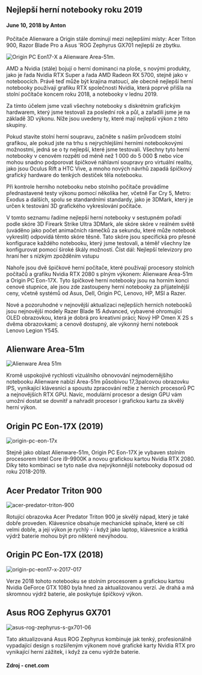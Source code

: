 ## Nejlepší herní notebooky roku 2019

#### June 10, 2018 by Anton

Počítače Alienware a Origin stále dominují mezi nejlepšími místy: Acer Triton 900, Razor Blade Pro a Asus 'ROG Zephyrus GX701 nejlepší ze zbytku.

![Origin PC Eon17-X a Alienware Area-51m.](https://cnet4.cbsistatic.com/img/PdtRp15L6vknYRBGMSuFtPV0aMg=/1092x0/2019/04/21/ba975fc0-20bc-47de-9837-6634dbe990f9/04-gaming-comparison-laptops.jpg)

AMD a Nvidia (stále) bojují o herní dominanci na ploše, s novými produkty, jako je řada Nvidia RTX Super a řada AMD Radeon RX 5700, stejně jako v noteboocích. Právě teď může být krajina matoucí, ale obecně nejlepší herní notebooky používají grafiku RTX společnosti Nvidia, která poprvé přišla na stolní počítače koncem roku 2018, a notebooky v lednu 2019.

Za tímto účelem jsme vzali všechny notebooky s diskrétním grafickým hardwarem, který jsme testovali za poslední rok a půl, a zařadili jsme je na základě 3D výkonu. Níže jsou uvedeny ty, které mají nejlepší výkon z této skupiny.

Pokud stavíte stolní herní soupravu, začněte s naším průvodcem stolní grafikou, ale pokud jste na trhu s nejrychlejšími herními notebookovými možnostmi, jedná se o ty nejlepší, které jsme testovali. Všechny tyto herní notebooky v cenovém rozpětí od méně než 1 000 do 5 000 $ nebo více mohou snadno podporovat špičkové náhlavní soupravy pro virtuální realitu, jako jsou Oculus Rift a HTC Vive, a mnoho nových návrhů zapadá špičkový grafický hardware do tenkých destiček těla notebooku.

Při kontrole herního notebooku nebo stolního počítače provádíme přednastavené testy výkonu pomocí několika her, včetně Far Cry 5, Metro: Exodus a dalších, spolu se standardními standardy, jako je 3DMark, který je určen k testování 3D grafického vykreslování počítače.

V tomto seznamu řadíme nejlepší herní notebooky v sestupném pořadí podle skóre 3D Fireark Strike Ultra 3DMark, ale skóre skóre v reálném světě (uváděno jako počet animačních rámečků za sekundu, které může notebook vykreslit) odpovídá těmto skóre těsně. Tato skóre jsou specifická pro přesné konfigurace každého notebooku, který jsme testovali, a téměř všechny lze konfigurovat pomocí široké škály možností.
Číst dál: Nejlepší televizory pro hraní her s nízkým zpožděním vstupu

Nahoře jsou dvě špičkové herní počítače, které používají procesory stolních počítačů a grafiku Nvidia RTX 2080 s plným výkonem: Alienware Area-51m a Origin PC Eon-17X. Tyto špičkové herní notebooky jsou na horním konci cenové stupnice, ale jsou zde zastoupeny herní notebooky za přijatelnější ceny, včetně systémů od Asus, Dell, Origin PC, Lenovo, HP, MSI a Razer.

Nové a pozoruhodné v nejnovější aktualizaci nejlepších herních notebooků jsou nejnovější modely Razer Blade 15 Advanced, vybavené ohromující OLED obrazovkou, která je dobrá pro kreativní práci; Nový HP Omen X 2S s dvěma obrazovkami; a cenově dostupný, ale výkonný herní notebook Lenovo Legion Y545.

## Alienware Area-51m

![Alienware Area 51m](https://cnet2.cbsistatic.com/img/6lP8dnWGEG8utz_3H5mqWCCF_pA=/756x425/2019/03/28/c6b8b538-d38f-4194-b828-e97d4926576c/02-alienware-area-51m.jpg)

Kromě uspokojivé rychlosti vizuálního obnovování nejmodernějšího notebooku Alienware nabízí Area-51m působivou 17,3palcovou obrazovku IPS, vynikající klávesnici a spoustu zpracování režie z herních procesorů PC a nejnovějších RTX GPU. Navíc, modulární procesor a design GPU vám umožní dostat se dovnitř a nahradit procesor i grafickou kartu za skvělý herní výkon.

## Origin PC Eon-17X (2019)

![origin-pc-eon-17x](https://cnet1.cbsistatic.com/img/PrP0VPFlGLOqwytIZRhF7GUi43w=/756x425/2019/04/24/cbe399d0-31fe-45c6-99d5-40aa2ca1ee54/01-origin-pc-eon-17x.jpg)

Stejně jako oblast Alienware-51m, Origin PC Eon-17X je vybaven stolním procesorem Intel Core i9-9900K a novou grafickou kartou Nvidia RTX 2080. Díky této kombinaci se tyto naše dva nejvýkonnější notebooky doposud od roku 2018-2019.

## Acer Predator Triton 900

![acer-predator-triton-900](https://cnet4.cbsistatic.com/img/8qjnCqQUhX3Ee2pVgKVe8u2Rh9g=/756x425/2019/07/01/e3247cf7-dd9f-4296-b442-6ab054141383/02-acer-predator-triton-900.jpg)

Rotující obrazovka Acer Predator Triton 900 je skvělý nápad, který je také dobře proveden. Klávesnice obsahuje mechanické spínače, které se cítí velmi dobře, a její výkon je rychlý - i když jako laptop, klávesnice a krátká výdrž baterie mohou být pro některé nevýhodou.

## Origin PC Eon-17X (2018)

![origin-pc-eon17-x-2017-017](https://cnet3.cbsistatic.com/img/S_CfhejLjjxN74UR2JcRFd_asn4=/756x425/2017/06/07/1b12f437-67fc-4509-a7ca-0cd90d828332/origin-pc-eon17-x-2017-017.jpg)

Verze 2018 tohoto notebooku se stolním procesorem a grafickou kartou Nvidia GeForce GTX 1080 byla hned za aktualizovanou verzí. Je drahá a má skromnou výdrž baterie, ale poskytuje špičkový výkon.

## Asus ROG Zephyrus GX701
![asus-rog-zephyrus-s-gx701-06](https://cnet1.cbsistatic.com/img/QoAvFY2gmDTjuPTHJSrxnbVrSy8=/756x425/2018/12/22/d8520cdf-ff4a-4689-bef0-fed5058632a0/asus-rog-zephyrus-s-gx701-06.jpg)

Tato aktualizovaná Asus ROG Zephyrus kombinuje jak tenký, profesionálně vypadající design s rozšířeným výkonem nové grafické karty Nvidia RTX pro vynikající herní zážitek, i když za cenu výdrže baterie.

#### Zdroj - cnet.com